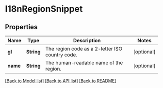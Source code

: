 # I18nRegionSnippet

## Properties
Name | Type | Description | Notes
------------ | ------------- | ------------- | -------------
**gl** | **String** | The region code as a 2-letter ISO country code. | [optional] 
**name** | **String** | The human-readable name of the region. | [optional] 

[[Back to Model list]](../README.md#documentation-for-models) [[Back to API list]](../README.md#documentation-for-api-endpoints) [[Back to README]](../README.md)


